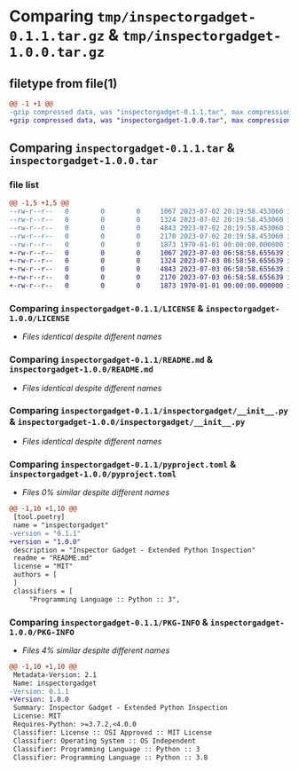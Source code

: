 # Comparing `tmp/inspectorgadget-0.1.1.tar.gz` & `tmp/inspectorgadget-1.0.0.tar.gz`

## filetype from file(1)

```diff
@@ -1 +1 @@
-gzip compressed data, was "inspectorgadget-0.1.1.tar", max compression
+gzip compressed data, was "inspectorgadget-1.0.0.tar", max compression
```

## Comparing `inspectorgadget-0.1.1.tar` & `inspectorgadget-1.0.0.tar`

### file list

```diff
@@ -1,5 +1,5 @@
--rw-r--r--   0        0        0     1067 2023-07-02 20:19:58.453060 inspectorgadget-0.1.1/LICENSE
--rw-r--r--   0        0        0     1324 2023-07-02 20:19:58.453060 inspectorgadget-0.1.1/README.md
--rw-r--r--   0        0        0     4843 2023-07-02 20:19:58.453060 inspectorgadget-0.1.1/inspectorgadget/__init__.py
--rw-r--r--   0        0        0     2170 2023-07-02 20:19:58.453060 inspectorgadget-0.1.1/pyproject.toml
--rw-r--r--   0        0        0     1873 1970-01-01 00:00:00.000000 inspectorgadget-0.1.1/PKG-INFO
+-rw-r--r--   0        0        0     1067 2023-07-03 06:58:58.655639 inspectorgadget-1.0.0/LICENSE
+-rw-r--r--   0        0        0     1324 2023-07-03 06:58:58.655639 inspectorgadget-1.0.0/README.md
+-rw-r--r--   0        0        0     4843 2023-07-03 06:58:58.655639 inspectorgadget-1.0.0/inspectorgadget/__init__.py
+-rw-r--r--   0        0        0     2170 2023-07-03 06:58:58.655639 inspectorgadget-1.0.0/pyproject.toml
+-rw-r--r--   0        0        0     1873 1970-01-01 00:00:00.000000 inspectorgadget-1.0.0/PKG-INFO
```

### Comparing `inspectorgadget-0.1.1/LICENSE` & `inspectorgadget-1.0.0/LICENSE`

 * *Files identical despite different names*

### Comparing `inspectorgadget-0.1.1/README.md` & `inspectorgadget-1.0.0/README.md`

 * *Files identical despite different names*

### Comparing `inspectorgadget-0.1.1/inspectorgadget/__init__.py` & `inspectorgadget-1.0.0/inspectorgadget/__init__.py`

 * *Files identical despite different names*

### Comparing `inspectorgadget-0.1.1/pyproject.toml` & `inspectorgadget-1.0.0/pyproject.toml`

 * *Files 0% similar despite different names*

```diff
@@ -1,10 +1,10 @@
 [tool.poetry]
 name = "inspectorgadget"
-version = "0.1.1"
+version = "1.0.0"
 description = "Inspector Gadget - Extended Python Inspection"
 readme = "README.md"
 license = "MIT"
 authors = [
 ]
 classifiers = [
     "Programming Language :: Python :: 3",
```

### Comparing `inspectorgadget-0.1.1/PKG-INFO` & `inspectorgadget-1.0.0/PKG-INFO`

 * *Files 4% similar despite different names*

```diff
@@ -1,10 +1,10 @@
 Metadata-Version: 2.1
 Name: inspectorgadget
-Version: 0.1.1
+Version: 1.0.0
 Summary: Inspector Gadget - Extended Python Inspection
 License: MIT
 Requires-Python: >=3.7.2,<4.0.0
 Classifier: License :: OSI Approved :: MIT License
 Classifier: Operating System :: OS Independent
 Classifier: Programming Language :: Python :: 3
 Classifier: Programming Language :: Python :: 3.8
```

